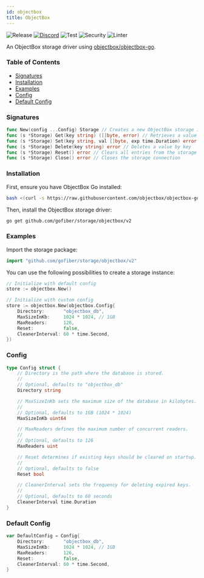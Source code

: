 ```yaml
---
id: objectbox
title: ObjectBox
---
```


![Release](https://img.shields.io/github/v/tag/gofiber/storage?filter=objectbox*)
[![Discord](https://img.shields.io/discord/704680098577514527?style=flat&label=%F0%9F%92%AC%20discord&color=00ACD7)](https://gofiber.io/discord)
![Test](https://img.shields.io/github/actions/workflow/status/gofiber/storage/test-objectbox.yml?label=Tests)
![Security](https://img.shields.io/github/actions/workflow/status/gofiber/storage/gosec.yml?label=Security)
![Linter](https://img.shields.io/github/actions/workflow/status/gofiber/storage/linter.yml?label=Linter)

An ObjectBox storage driver using [objectbox/objectbox-go](https://github.com/objectbox/objectbox-go).

### Table of Contents

- [Signatures](#signatures)
- [Installation](#installation)
- [Examples](#examples)
- [Config](#config)
- [Default Config](#default-config)

### Signatures

```go
func New(config ...Config) Storage // Creates a new ObjectBox storage instance
func (s *Storage) Get(key string) ([]byte, error) // Retrieves a value by key
func (s *Storage) Set(key string, val []byte, exp time.Duration) error // Stores a value with an optional expiration
func (s *Storage) Delete(key string) error // Deletes a value by key
func (s *Storage) Reset() error // Clears all entries from the storage
func (s *Storage) Close() error // Closes the storage connection
```

### Installation

First, ensure you have ObjectBox Go installed:
```bash
bash <(curl -s https://raw.githubusercontent.com/objectbox/objectbox-go/main/install.sh)
```

Then, install the ObjectBox storage driver:
```bash
go get github.com/gofiber/storage/objectbox/v2
```

### Examples

Import the storage package:

```go
import "github.com/gofiber/storage/objectbox/v2"
```

You can use the following possibilities to create a storage instance:

```go
// Initialize with default config
store := objectbox.New()

// Initialize with custom config
store := objectbox.New(objectbox.Config{
    Directory:       "objectbox_db",
    MaxSizeInKb:     1024 * 1024, // 1GB
    MaxReaders:      126,
    Reset:           false,
    CleanerInterval: 60 * time.Second,
})
```

### Config

```go
type Config struct {
    // Directory is the path where the database is stored.
    //
    // Optional, defaults to "objectbox_db"
    Directory string

    // MaxSizeInKb sets the maximum size of the database in kilobytes.
    //
    // Optional, defaults to 1GB (1024 * 1024)
    MaxSizeInKb uint64

    // MaxReaders defines the maximum number of concurrent readers.
    //
    // Optional, defaults to 126
    MaxReaders uint

    // Reset determines if existing keys should be cleared on startup.
    //
    // Optional, defaults to false
    Reset bool

    // CleanerInterval sets the frequency for deleting expired keys.
    //
    // Optional, defaults to 60 seconds
    CleanerInterval time.Duration
}
```

### Default Config

```go
var DefaultConfig = Config{
    Directory:       "objectbox_db",
    MaxSizeInKb:     1024 * 1024, // 1GB
    MaxReaders:      126,
    Reset:           false,
    CleanerInterval: 60 * time.Second,
}
```
